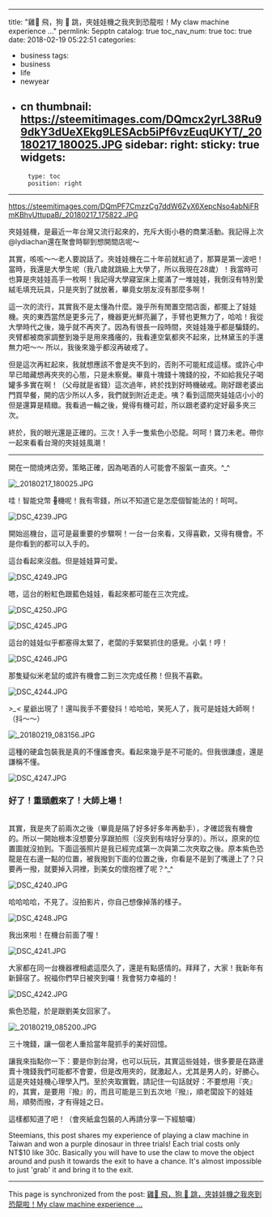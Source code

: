 
---
title: "雞🐔 飛，狗 🐶 跳，夾娃娃機之我夾到恐龍啦！My claw machine experience ..."
permlink: 5epptn
catalog: true
toc_nav_num: true
toc: true
date: 2018-02-19 05:22:51
categories:
- business
tags:
- business
- life
- newyear
- cn
thumbnail: https://steemitimages.com/DQmcx2yrL38Ru99dkY3dUeXEkg9LESAcb5iPf6vzEuqUKYT/_20180217_180025.JPG
sidebar:
    right:
        sticky: true
widgets:
    -
        type: toc
        position: right
---


https://steemitimages.com/DQmPF7CmzzCg7ddW6ZyX6XepcNso4abNjFRmKBhvUttupaB/_20180217_175822.JPG

夾娃娃機，是最近一年台灣又流行起來的，充斥大街小巷的商業活動。我記得上次 @lydiachan還在聚會時聊到想開間店呢～

其實，咳咳～～老人要說話了。夾娃娃機在二十年前就紅過了，那算是第一波吧！當時，我還是大學生呢（我八歲就跳級上大學了，所以我現在28歲）！我當時可也算是夾娃娃高手一枚啊！我記得大學寢室床上擺滿了一堆娃娃，我倒沒有特別愛絨毛填充玩具，只是夾到了就放著，畢竟女朋友沒有那麼多啊！

這一次的流行，其實我不是太懂為什麼。幾乎所有閒置空間店面，都擺上了娃娃機。夾的東西當然是更多元了，機器更光鮮亮麗了，手臂也更無力了，哈哈！我從大學時代之後，幾乎就不再夾了。因為有很長一段時間，夾娃娃幾乎都是騙錢的。夾臂都被商家調整到幾乎是用來搔癢的，我看連空氣都夾不起來，比林黛玉的手還無力吧～～ 所以，我後來幾乎都沒再破戒了。

但是這次再紅起來，我就想應該不會是夾不到的，否則不可能紅成這樣。或許心中早已暗藏想再夾夾的心態，只是未察覺。畢竟十塊錢十塊錢的投，不如給我兒子喝罐多多實在啊！（父母就是省錢）這次過年，終於找到好時機破戒。剛好跟老婆出門買早餐，開的店少所以人多，我們就到附近走走。咦？看到這間夾娃娃店小小的但是還算是精緻。我看過一輪之後，覺得有機可趁，所以跟老婆約定好最多夾三次。

終於，我的眼光還是正確的。三次！入手一隻紫色小恐龍。呵呵！寶刀未老。帶你一起來看看台灣的夾娃娃風潮！

*****

開在一間燒烤店旁。策略正確，因為喝酒的人可能會不服氣一直夾。^_^

![_20180217_180025.JPG](https://steemitimages.com/DQmcx2yrL38Ru99dkY3dUeXEkg9LESAcb5iPf6vzEuqUKYT/_20180217_180025.JPG)

哇！智能兌幣 <del>🐔</del>機呢！我有零錢，所以不知道它是怎麼個智能法的！呵呵。

![DSC_4239.JPG](https://steemitimages.com/DQmdYeovPejBxYwhtcV7LLj5DoYQFiiRky8uXQJ2VzGpPeK/DSC_4239.JPG)

開始巡機台，這可是最重要的步驟啊！一台一台來看，又得喜歡，又得有機會。不是你看到的都可以入手的。

這台看起來沒戲。但是娃娃算可愛。

![DSC_4249.JPG](https://steemitimages.com/DQmWpJr4rBnDj2UNTqxfehHQKQoAwpWJ5JFuAeYSn4LhByZ/DSC_4249.JPG)

嗯，這台的粉紅色跟藍色娃娃，看起來都可能在三次完成。

![DSC_4250.JPG](https://steemitimages.com/DQmeWfvbJzKTiRh6zWX4BoXKDu1Jiiyzbrpp5Z7mZMqSNh6/DSC_4250.JPG)

![DSC_4245.JPG](https://steemitimages.com/DQmUyaY9G4ozWjQKeGXo44egEkspfHMorW6EUnvUTkDR8YA/DSC_4245.JPG)

這台的娃娃似乎都塞得太緊了，老闆的手緊緊抓住的感覺。小氣！哼！

![DSC_4246.JPG](https://steemitimages.com/DQmRXY3SpddGmAQVyAKkk2Y7TbEnwedbzBqgB3JwHyF7HZo/DSC_4246.JPG)

那隻疑似米老鼠的或許有機會二到三次完成任務！但我不喜歡。

![DSC_4244.JPG](https://steemitimages.com/DQmYXa1CFsDajJkPibedRGFUB1zunLJRLvPAL9be2VzwnXs/DSC_4244.JPG)

*>_<* 星爺出現了！還叫我手不要發抖！哈哈哈，笑死人了，我可是娃娃大師啊！（抖～～）

![_20180219_083156.JPG](https://steemitimages.com/DQmedr2Tra6ei9w8k9YY9WBkR2Bhry36Q7LETAT9rYk9MTy/_20180219_083156.JPG)

這種的硬盒包裝我是真的不懂誰會夾。看起來幾乎是不可能的。但我很謙虛，還是謙稱不懂。

![DSC_4247.JPG](https://steemitimages.com/DQmf4x6NzuWeSLvJkKusdE2MFshgdBtAJbj5Lks2e6Y6etU/DSC_4247.JPG)

### 好了！重頭戲來了！大師上場！

<br>其實，我是夾了前兩次之後（畢竟是隔了好多好多年再動手），才確認我有機會的。所以一開始根本沒想要分享跟拍照（沒夾到有啥好分享的）。所以，原來的位置圖就沒拍到。下面這張照片是我已經完成第一次與第二次夾取之後。原本紫色恐龍是在右邊一點的位置，被我撥到下面的位置之後，你看是不是到了嘴邊上了？只要再一撥，就要掉入洞裡，到美女的懷抱裡了呢？^_^

![DSC_4240.JPG](https://steemitimages.com/DQmcgeff3x1sUJp8Eha5emH4vSnfMHiiSnnw8i9jT4PCq6R/DSC_4240.JPG)

哈哈哈哈，不見了。沒拍影片，你自己想像掉落的樣子。

![DSC_4248.JPG](https://steemitimages.com/DQmXoB2JERBi5Qgue5Nxve5v7ABz88rsXACQLETk63c9LPs/DSC_4248.JPG)

我出來啦！在機台前面了喔！

![DSC_4241.JPG](https://steemitimages.com/DQmdPrNdZvoSrrauXZ8yvswWKKDvaFtdDVywuJG5fcSDj5S/DSC_4241.JPG)

大家都在同一台機器裡相處這麼久了，還是有點感情的。拜拜了，大家！我新年有新歸宿了。祝福你們早日被夾到囉！我會努力幸福的！

![DSC_4242.JPG](https://steemitimages.com/DQmSoiQKzKBcXaPi3mRJpqpsMm8NwYdXcybMLkyAquhSWk4/DSC_4242.JPG)

紫色恐龍，於是跟劉美女回家了。

![_20180219_085200.JPG](https://steemitimages.com/DQmZvPzCJfsDhEe17xwJinv1PrhrtqHE7RDa8JjSi3e8EmH/_20180219_085200.JPG)

三十塊錢，讓一個老人重拾當年龍抓手的美好回憶。

讓我來指點你一下：要是你到台灣，也可以玩玩，其實這些娃娃，很多要是在路邊賣十塊錢我們可能都不會要，但是改用夾的，就激起人，尤其是男人的，好勝心。這是夾娃娃機心理學入門。至於夾取實戰，請記住一句話就好：不要想用『夾』的，其實，是要用『撥』的，而且可能是三到五次地『撥』，順老闆設下的娃娃局，順勢而撥，才有得娃之日。

這樣都知道了吧！（會夾紙盒包裝的人再請分享一下經驗囉）

Steemians, this post shares my experience of playing a claw machine in Taiwan and won a purple dinosaur in three trials! Each trial costs only NT$10 like 30c. Basically you will have to use the claw to move the object around and push it towards the exit to have a chance. It's almost impossible to just 'grab' it and bring it to the exit.

- - -

This page is synchronized from the post: [雞🐔 飛，狗 🐶 跳，夾娃娃機之我夾到恐龍啦！My claw machine experience ...](https://steemit.com/@deanliu/5epptn)
